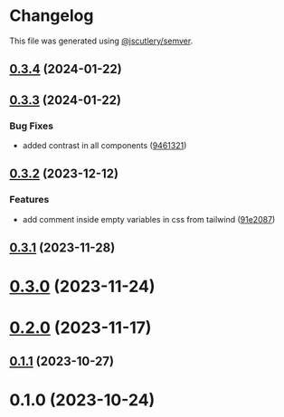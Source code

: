 # Changelog

This file was generated using [@jscutlery/semver](https://github.com/jscutlery/semver).

## [0.3.4](https://gitlab.ir7.com.br/r7/front-monorepo/compare/ui-section-heading-0.3.3...ui-section-heading-0.3.4) (2024-01-22)

## [0.3.3](https://gitlab.ir7.com.br/r7/front-monorepo/compare/ui-section-heading-0.3.2...ui-section-heading-0.3.3) (2024-01-22)

### Bug Fixes

- added contrast in all components ([9461321](https://gitlab.ir7.com.br/r7/front-monorepo/commit/9461321c9c512f5cae094ffcb9042798e69f29e3))

## [0.3.2](https://gitlab.ir7.com.br/r7/front-monorepo/compare/ui-section-heading-0.3.1...ui-section-heading-0.3.2) (2023-12-12)

### Features

- add comment inside empty variables in css from tailwind ([91e2087](https://gitlab.ir7.com.br/r7/front-monorepo/commit/91e208700db842328932c806aac0482e689cf86b))

## [0.3.1](https://gitlab.ir7.com.br/r7/front-monorepo/compare/ui-section-heading-0.3.0...ui-section-heading-0.3.1) (2023-11-28)

# [0.3.0](https://gitlab.ir7.com.br/r7/front-monorepo/compare/ui-section-heading-0.2.0...ui-section-heading-0.3.0) (2023-11-24)

# [0.2.0](https://gitlab.ir7.com.br/r7/front-monorepo/compare/ui-section-heading-0.1.1...ui-section-heading-0.2.0) (2023-11-17)

## [0.1.1](https://gitlab.ir7.com.br/r7/front-monorepo/compare/ui-section-heading-0.1.0...ui-section-heading-0.1.1) (2023-10-27)

# 0.1.0 (2023-10-24)

